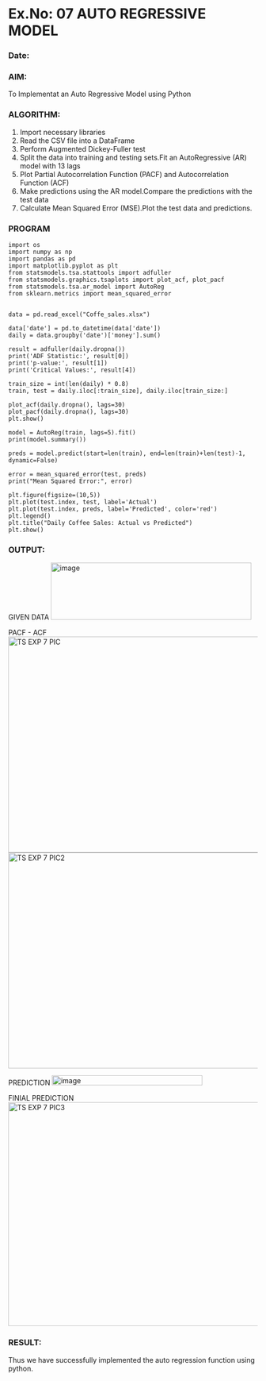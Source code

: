 # Ex.No: 07                                       AUTO REGRESSIVE MODEL
### Date: 



### AIM:
To Implementat an Auto Regressive Model using Python
### ALGORITHM:
1. Import necessary libraries
2. Read the CSV file into a DataFrame
3. Perform Augmented Dickey-Fuller test
4. Split the data into training and testing sets.Fit an AutoRegressive (AR) model with 13 lags
5. Plot Partial Autocorrelation Function (PACF) and Autocorrelation Function (ACF)
6. Make predictions using the AR model.Compare the predictions with the test data
7. Calculate Mean Squared Error (MSE).Plot the test data and predictions.
### PROGRAM
```
import os
import numpy as np
import pandas as pd
import matplotlib.pyplot as plt
from statsmodels.tsa.stattools import adfuller
from statsmodels.graphics.tsaplots import plot_acf, plot_pacf
from statsmodels.tsa.ar_model import AutoReg
from sklearn.metrics import mean_squared_error


data = pd.read_excel("Coffe_sales.xlsx")

data['date'] = pd.to_datetime(data['date'])
daily = data.groupby('date')['money'].sum()

result = adfuller(daily.dropna())
print('ADF Statistic:', result[0])
print('p-value:', result[1])
print('Critical Values:', result[4])

train_size = int(len(daily) * 0.8)
train, test = daily.iloc[:train_size], daily.iloc[train_size:]

plot_acf(daily.dropna(), lags=30)
plot_pacf(daily.dropna(), lags=30)
plt.show()

model = AutoReg(train, lags=5).fit()
print(model.summary())

preds = model.predict(start=len(train), end=len(train)+len(test)-1, dynamic=False)

error = mean_squared_error(test, preds)
print("Mean Squared Error:", error)

plt.figure(figsize=(10,5))
plt.plot(test.index, test, label='Actual')
plt.plot(test.index, preds, label='Predicted', color='red')
plt.legend()
plt.title("Daily Coffee Sales: Actual vs Predicted")
plt.show()

```
### OUTPUT:

GIVEN DATA
<img width="405" height="115" alt="image" src="https://github.com/user-attachments/assets/4dbc9944-bf52-40b9-8bf3-4e66fb1167d4" />


PACF - ACF
<img width="568" height="435" alt="TS EXP 7 PIC" src="https://github.com/user-attachments/assets/404448e7-5b0f-411b-8520-f71613c10603" />
<img width="568" height="435" alt="TS EXP 7 PIC2" src="https://github.com/user-attachments/assets/a9ecde43-e0c8-4084-9e55-6c066d8fc7d4" />


PREDICTION
<img width="304" height="20" alt="image" src="https://github.com/user-attachments/assets/496eaf15-3ba5-434f-9dea-bb16a86323ab" />


FINIAL PREDICTION
<img width="831" height="451" alt="TS EXP 7 PIC3" src="https://github.com/user-attachments/assets/c98d615b-6030-4189-bd51-38a959777d67" />


### RESULT:
Thus we have successfully implemented the auto regression function using python.
